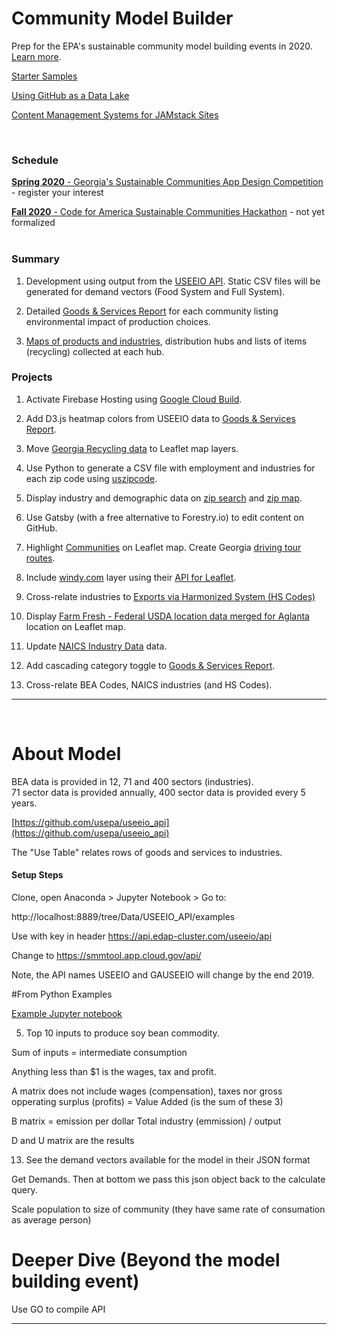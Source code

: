 # Community Model Builder

Prep for the EPA's sustainable community model building events in 2020. [Learn more](https://model.georgia.org/competition/).  

[Starter Samples](samples/)  

[Using GitHub as a Data Lake](https://dzone.com/articles/using-github-as-a-data-lake)  

[Content Management Systems for JAMstack Sites](https://headlesscms.org/)  

<br>

### Schedule  

[<b>Spring 2020</b> - Georgia's Sustainable Communities App Design Competition](https://model.georgia.org/competition) - register your interest  

[<b>Fall 2020</b> - Code for America Sustainable Communities Hackathon](https://www.codeforamerica.org/) - not yet formalized  
<br>

### Summary

1. Development using output from the [USEEIO API](https://github.com/usepa/useeio_api/wiki/Use-the-API). Static CSV files will be generated for demand vectors (Food System and Full System). 

2. Detailed [Goods & Services Report](samples/dataset) for each community listing environmental impact of production choices.   

3. [Maps of products and industries](samples/maps), distribution hubs and lists of items (recycling) collected at each hub.  

### Projects

1. Activate Firebase Hosting using [Google Cloud Build](https://medium.com/serverlessguru/aws-to-gcp-web-applications-89ed92070832).  

2. Add D3.js heatmap colors from USEEIO data to [Goods & Services Report](samples/dataset).
<!-- [Products - Bureau of Economic Analysis (BEA)](bea)  -->  

3. Move [Georgia Recycling data](https://data.georgia.org/#processors) to Leaflet map layers.

4. Use Python to generate a CSV file with employment and industries for each zip code using [uszipcode](https://uszipcode.readthedocs.io/01-Tutorial/index.html).

5. Display industry and demographic data on [zip search](zip/#zip=30315) and [zip map](zip/leaflet/).  

6. Use Gatsby (with a free alternative to Forestry.io) to edit content on GitHub.  

7. Highlight <a href="smartdata">Communities</a> on Leaflet map.  Create Georgia <a href="samples/routing/">driving tour routes</a>.

8. Include [windy.com](windy.com) layer using their [API for Leaflet](https://github.com/windycom/API).

9. Cross-relate industries to [Exports via Harmonized System (HS Codes)](https://georgiadata.github.io/display/products/) 

10. Display [Farm Fresh - Federal USDA location data merged for Aglanta](farmfresh/ga) location on Leaflet map.  

11. Update [NAICS Industry Data](industries) data.

12. Add cascading category toggle to [Goods & Services Report](samples/dataset). 

13. Cross-relate BEA Codes, NAICS industries (and HS Codes).  
 
<!--
	12. Include elected officials for districts, zip codes or counties.
-->

<!--[Census Data by Zipcode](https://github.com/statedata/community)  -->

<hr>
<br>
 
# About Model

BEA data is provided in 12, 71 and 400 sectors (industries).  
71 sector data is provided annually, 400 sector data is provided every 5 years.  

[https://github.com/usepa/useeio_api](https://github.com/usepa/useeio_api)  

The "Use Table" relates rows of goods and services to industries.  

#### Setup Steps

Clone, open Anaconda > Jupyter Notebook > Go to:

 http://localhost:8889/tree/Data/USEEIO_API/examples

Use with key in header
https://api.edap-cluster.com/useeio/api

Change to
https://smmtool.app.cloud.gov/api/

Note, the API names USEEIO and GAUSEEIO will change by the end 2019.

#From Python Examples

[Example Jupyter notebook](https://github.com/usepa/useeio_api/wiki/Use-the-API)  

5) Top 10 inputs to produce soy bean commodity.

Sum of inputs = intermediate consumption

Anything less than $1 is the wages, tax and profit.

A matrix does not include wages (compensation), taxes nor gross opperating surplus (profits) 
= Value Added (is the sum of these 3)

B matrix = emission per dollar
Total industry (emmission) / output 


D and U matrix are the results

13) See the demand vectors available for the model in their JSON format

Get Demands.  Then at bottom we pass this json object back to the calculate query.



Scale population to size of community (they have same rate of consumation as average person)




# Deeper Dive (Beyond the model building event)

Use GO to compile API


 
---




